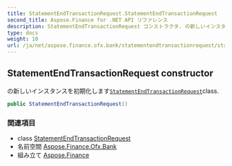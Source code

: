 ```yaml
---
title: StatementEndTransactionRequest.StatementEndTransactionRequest
second_title: Aspose.Finance for .NET API リファレンス
description: StatementEndTransactionRequest コンストラクタ. の新しいインスタンスを初期化しますStatementEndTransactionRequestclass.
type: docs
weight: 10
url: /ja/net/aspose.finance.ofx.bank/statementendtransactionrequest/statementendtransactionrequest/
---
```

## StatementEndTransactionRequest constructor

の新しいインスタンスを初期化します[`StatementEndTransactionRequest`](../)class.

```csharp
public StatementEndTransactionRequest()
```

### 関連項目

* class [StatementEndTransactionRequest](../)
* 名前空間 [Aspose.Finance.Ofx.Bank](../../statementendtransactionrequest/)
* 組み立て [Aspose.Finance](../../../)


